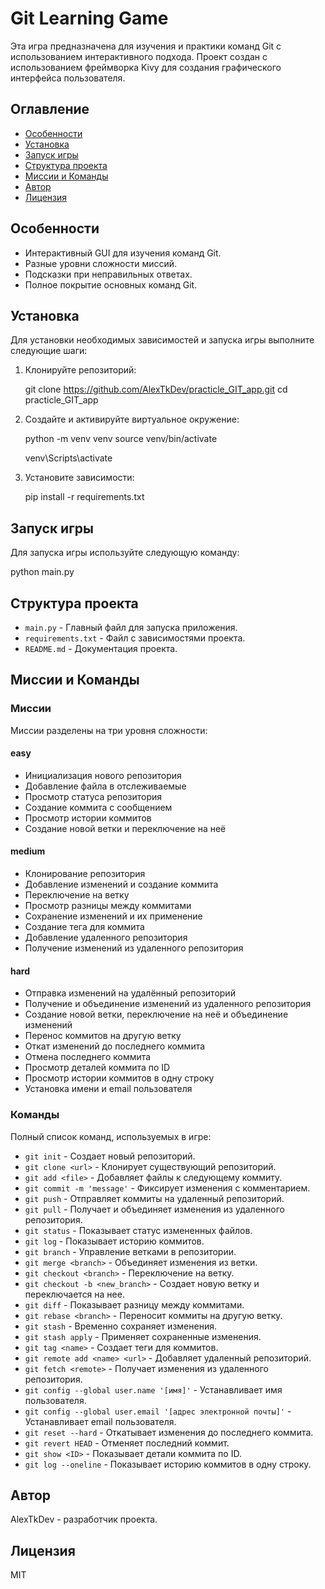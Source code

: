 # Git Learning Game

Эта игра предназначена для изучения и практики команд Git с использованием интерактивного подхода. Проект создан с использованием фреймворка Kivy для создания графического интерфейса пользователя.

## Оглавление

- [Особенности](#особенности)
- [Установка](#установка)
- [Запуск игры](#запуск-игры)
- [Структура проекта](#структура-проекта)
- [Миссии и Команды](#миссии-и-команды)
- [Автор](#автор)
- [Лицензия](#лицензия)

## Особенности

- Интерактивный GUI для изучения команд Git.
- Разные уровни сложности миссий.
- Подсказки при неправильных ответах.
- Полное покрытие основных команд Git.

## Установка

Для установки необходимых зависимостей и запуска игры выполните следующие шаги:

   1. Клонируйте репозиторий:

      git clone https://github.com/AlexTkDev/practicle_GIT_app.git
      cd practicle_GIT_app

   3. Создайте и активируйте виртуальное окружение:

      python -m venv venv
      source venv/bin/activate

      venv\Scripts\activate


   4. Установите зависимости:

         pip install -r requirements.txt

## Запуск игры

Для запуска игры используйте следующую команду:
   
   python main.py
   


## Структура проекта

- `main.py` - Главный файл для запуска приложения.
- `requirements.txt` - Файл с зависимостями проекта.
- `README.md` - Документация проекта.

## Миссии и Команды

### Миссии

Миссии разделены на три уровня сложности:

#### easy

- Инициализация нового репозитория
- Добавление файла в отслеживаемые
- Просмотр статуса репозитория
- Создание коммита с сообщением
- Просмотр истории коммитов
- Создание новой ветки и переключение на неё

#### medium

- Клонирование репозитория
- Добавление изменений и создание коммита
- Переключение на ветку
- Просмотр разницы между коммитами
- Сохранение изменений и их применение
- Создание тега для коммита
- Добавление удаленного репозитория
- Получение изменений из удаленного репозитория

#### hard

- Отправка изменений на удалённый репозиторий
- Получение и объединение изменений из удаленного репозитория
- Создание новой ветки, переключение на неё и объединение изменений
- Перенос коммитов на другую ветку
- Откат изменений до последнего коммита
- Отмена последнего коммита
- Просмотр деталей коммита по ID
- Просмотр истории коммитов в одну строку
- Установка имени и email пользователя

### Команды

Полный список команд, используемых в игре:

- `git init` - Создает новый репозиторий.
- `git clone <url>` - Клонирует существующий репозиторий.
- `git add <file>` - Добавляет файлы к следующему коммиту.
- `git commit -m 'message'` - Фиксирует изменения с комментарием.
- `git push` - Отправляет коммиты на удаленный репозиторий.
- `git pull` - Получает и объединяет изменения из удаленного репозитория.
- `git status` - Показывает статус измененных файлов.
- `git log` - Показывает историю коммитов.
- `git branch` - Управление ветками в репозитории.
- `git merge <branch>` - Объединяет изменения из ветки.
- `git checkout <branch>` - Переключение на ветку.
- `git checkout -b <new_branch>` - Создает новую ветку и переключается на нее.
- `git diff` - Показывает разницу между коммитами.
- `git rebase <branch>` - Переносит коммиты на другую ветку.
- `git stash` - Временно сохраняет изменения.
- `git stash apply` - Применяет сохраненные изменения.
- `git tag <name>` - Создает теги для коммитов.
- `git remote add <name> <url>` - Добавляет удаленный репозиторий.
- `git fetch <remote>` - Получает изменения из удаленного репозитория.
- `git config --global user.name '[имя]'` - Устанавливает имя пользователя.
- `git config --global user.email '[адрес электронной почты]'` - Устанавливает email пользователя.
- `git reset --hard` - Откатывает изменения до последнего коммита.
- `git revert HEAD` - Отменяет последний коммит.
- `git show <ID>` - Показывает детали коммита по ID.
- `git log --oneline` - Показывает историю коммитов в одну строку.

## Автор

AlexTkDev - разработчик проекта.

## Лицензия

MIT
